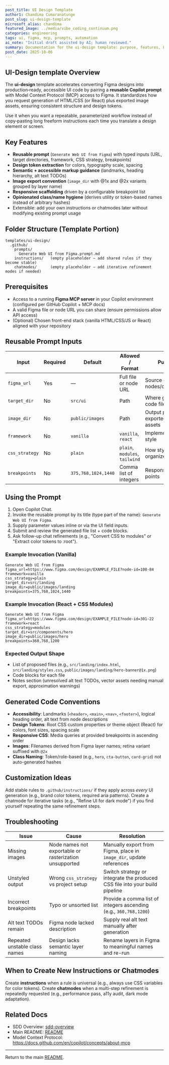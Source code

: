 ```yaml
---
post_title: UI Design Template
author1: Chandima Cumaranatunge
post_slug: ui-design-template
microsoft_alias: chandima
featured_image: ../media/vibe_coding_continuum.png
categories: engineering
tags: ui, figma, mcp, prompts, automation
ai_note: "Initial draft assisted by AI; human reviewed."
summary: Documentation for the ui-design template: purpose, features, Figma MCP integration, reusable prompt usage, configuration, and troubleshooting.
post_date: 2025-10-06
---
```


## UI-Design template Overview

The **ui-design** template accelerates converting Figma designs into production‑ready, accessible UI code by pairing a **reusable Copilot prompt** with Model Context Protocol (MCP) access to Figma. It standardizes how you request generation of HTML/CSS (or React) plus exported image assets, ensuring consistent structure and design tokens.

Use it when you want a repeatable, parameterized workflow instead of copy‑pasting long freeform instructions each time you translate a design element or screen.

## Key Features

- **Reusable prompt** (`Generate Web UI from Figma`) with typed inputs (URL, target directories, framework, CSS strategy, breakpoints)
- **Design token extraction** for colors, typography scale, spacing
- **Semantic + accessible markup guidance** (landmarks, heading hierarchy, alt text TODOs)
- **Image export convention** (`image_dir` with @1x and @2x variants grouped by layer name)
- **Responsive scaffolding** driven by a configurable breakpoint list
- **Opinionated class/name hygiene** (derives utility or token-based names instead of arbitrary hashes)
- Extensible: add your own instructions or chatmodes later without modifying existing prompt usage

## Folder Structure (Template Portion)

```
templates/ui-design/
  .github/
    prompts/
      Generate Web UI from Figma.prompt.md
    instructions/   (empty placeholder – add shared rules if they become stable)
    chatmodes/      (empty placeholder – add iterative refinement modes if needed)
```

## Prerequisites

- Access to a running **Figma MCP server** in your Copilot environment (configured per GitHub Copilot + MCP docs)
- A valid Figma file or node URL you can share (ensure permissions allow API access)
- (Optional) Chosen front-end stack (vanilla HTML/CSS/JS or React) aligned with your repository

## Reusable Prompt Inputs

| Input | Required | Default | Allowed / Format | Purpose |
|-------|----------|---------|------------------|---------|
| `figma_url` | Yes | — | Full file or node URL | Source of design nodes/components |
| `target_dir` | No | `src/ui` | Path | Where generated code files go |
| `image_dir` | No | `public/images` | Path | Output path for exported bitmap assets |
| `framework` | No | `vanilla` | `vanilla`, `react` | Implementation style |
| `css_strategy` | No | `plain` | `plain`, `modules`, `tailwind` | How styles are organized |
| `breakpoints` | No | `375,768,1024,1440` | Comma list of integers | Responsive cut points |

## Using the Prompt

1. Open Copilot Chat.
2. Invoke the reusable prompt by its title (type part of the name): `Generate Web UI from Figma`.
3. Supply parameter values inline or via the UI field inputs.
4. Submit and review the generated file list + code blocks.
5. Ask follow-up chat refinements (e.g., "Convert CSS to modules" or "Extract color tokens to :root").

### Example Invocation (Vanilla)

```
Generate Web UI from Figma
figma_url=https://www.figma.com/design/EXAMPLE_FILE?node-id=108-84
framework=vanilla
css_strategy=plain
target_dir=src/landing
image_dir=public/images/landing
breakpoints=375,768,1024,1440
```

### Example Invocation (React + CSS Modules)

```
Generate Web UI from Figma
figma_url=https://www.figma.com/design/EXAMPLE_FILE?node-id=301-22
framework=react
css_strategy=modules
target_dir=src/components/hero
image_dir=public/images/hero
breakpoints=360,768,1200
```

### Expected Output Shape

- List of proposed files (e.g., `src/landing/index.html`, `src/landing/styles.css`, `public/images/landing/hero-banner@1x.png`)
- Code blocks for each file
- Notes section (unresolved alt text TODOs, vector assets needing manual export, approximation warnings)

## Generated Code Conventions

- **Accessibility**: Landmarks (`<header>`, `<main>`, `<nav>`, `<footer>`), logical heading order, alt text from node descriptions
- **Design Tokens**: Root CSS custom properties or theme object (React) for colors, font sizes, spacing scale
- **Responsive CSS**: Media queries at provided breakpoints in ascending order
- **Images**: Filenames derived from Figma layer names; retina variant suffixed with `@2x`
- **Class Naming**: Token/role-based (e.g., `hero`, `cta-button`, `card-grid`) not auto-generated hashes

## Customization Ideas

Add stable rules to `.github/instructions/` if they apply across *every* UI generation (e.g., brand color tokens, required aria patterns). Create a chatmode for iterative tasks (e.g., "Refine UI for dark mode") if you find yourself repeating the same refinement steps.

## Troubleshooting

| Issue | Cause | Resolution |
|-------|-------|-----------|
| Missing images | Node names not exportable or rasterization unsupported | Manually export from Figma, place in `image_dir`, update references |
| Unstyled output | Wrong `css_strategy` vs project setup | Switch strategy or integrate the produced CSS file into your build pipeline |
| Incorrect breakpoints | Typo or unsorted list | Provide a comma list of integers ascending (e.g., `360,768,1200`) |
| Alt text TODOs remain | Figma node lacked description | Supply real alt text manually after generation |
| Repeated unstable class names | Design lacks semantic layer naming | Rename layers in Figma to meaningful names and re-run |

## When to Create New Instructions or Chatmodes

Create **instructions** when a rule is universal (e.g., always use CSS variables for color tokens). Create **chatmodes** when a multi-step refinement is repeatedly requested (e.g., performance pass, a11y audit, dark mode adaptation).

## Related Docs

- SDD Overview: [sdd-overview](./sdd-overview.md)
- Main README: [README](../README.md)
- Model Context Protocol: https://docs.github.com/en/copilot/concepts/about-mcp

---
Return to the main [README](../README.md).
